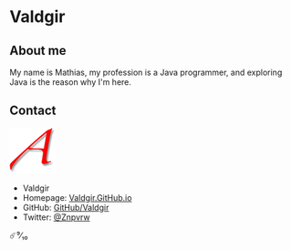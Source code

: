 # Valdgir

## About me

My name is Mathias, my profession is a Java programmer, and exploring Java is the reason why I'm here.

## Contact

![](scarlet_A.png)
* Valdgir
* Homepage: [Valdgir.GitHub.io](https://valdgir.github.io/)
* GitHub: [GitHub/Valdgir](https://github.com/Valdgir)
* Twitter: [@Znpvrw](https://Twitter.com/Znpvrw)

☄️⁹⁄₁₀
